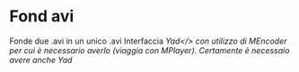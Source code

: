 # Fond avi

Fonde due .avi in un unico .avi
Interfaccia <i>Yad</> con utilizzo di <i>MEncoder</i> per cui è necessario averlo (viaggia con MPlayer). Certamente è necessaio avere anche Yad

